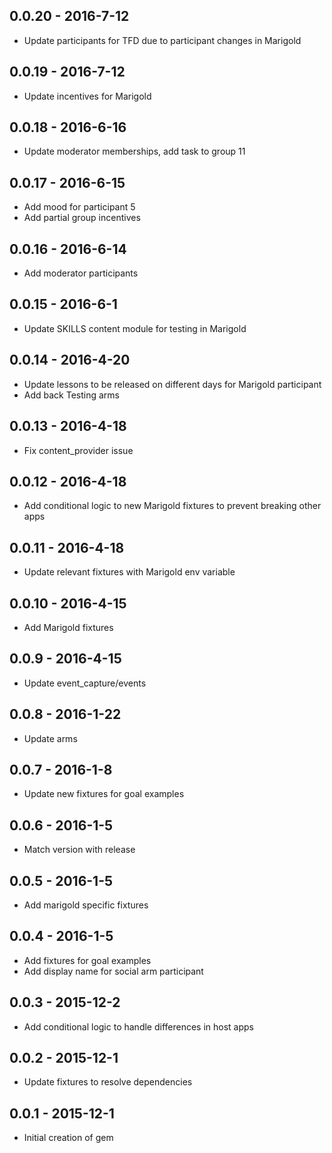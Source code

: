## 0.0.20 - 2016-7-12
* Update participants for TFD due to participant
changes in Marigold

## 0.0.19 - 2016-7-12
* Update incentives for Marigold

## 0.0.18 - 2016-6-16
* Update moderator memberships, add task to group 11

## 0.0.17 - 2016-6-15
* Add mood for participant 5
* Add partial group incentives

## 0.0.16 - 2016-6-14
* Add moderator participants

## 0.0.15 - 2016-6-1
* Update SKILLS content module for testing in Marigold

## 0.0.14 - 2016-4-20
* Update lessons to be released on different days for Marigold participant
* Add back Testing arms

## 0.0.13 - 2016-4-18
* Fix content_provider issue

## 0.0.12 - 2016-4-18
* Add conditional logic to new Marigold fixtures to prevent breaking other apps

## 0.0.11 - 2016-4-18
* Update relevant fixtures with Marigold env variable

## 0.0.10 - 2016-4-15
* Add Marigold fixtures

## 0.0.9 - 2016-4-15
* Update event_capture/events

## 0.0.8 - 2016-1-22
* Update arms

## 0.0.7 - 2016-1-8
* Update new fixtures for goal examples

## 0.0.6 - 2016-1-5
* Match version with release

## 0.0.5 - 2016-1-5
* Add marigold specific fixtures

## 0.0.4 - 2016-1-5
* Add fixtures for goal examples
* Add display name for social arm participant

## 0.0.3 - 2015-12-2
* Add conditional logic to handle differences in host apps

## 0.0.2 - 2015-12-1
* Update fixtures to resolve dependencies

## 0.0.1 - 2015-12-1
* Initial creation of gem
